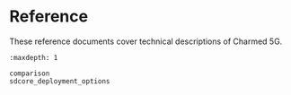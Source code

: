 # Reference

These reference documents cover technical descriptions of Charmed 5G.

```{toctree}
:maxdepth: 1

comparison
sdcore_deployment_options
```
